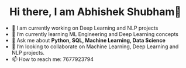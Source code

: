 <h1 align="center"> Hi there, I am Abhishek Shubham👋</h1>
 
- 🔭 I am currently working on Deep Learning and NLP projects
- 🌱 I’m currently learning ML Engineering and Deep Learning concepts
- 💬 Ask me about <strong>Python, SQL, Machine Learning, Data Science</strong> 
- 💞️ I’m looking to collaborate on Machine Learning, Deep Learning and NLP projects.
- 📫 How to reach me: 7677923794
<!---
- 👋 Hi, I’m @Abhishek Shubham
- 👀 I’m interested in ...
- 🌱 I’m currently learning ...
- 💞️ I’m looking to collaborate on ...
- 📫 How to reach me: 7677923794
--->
  
<!---
Abhishek-Shubham001/Abhishek-Shubham001 is a ✨ special ✨ repository because its `README.md` (this file) appears on your GitHub profile.
You can click the Preview link to take a look at your changes.
--->
